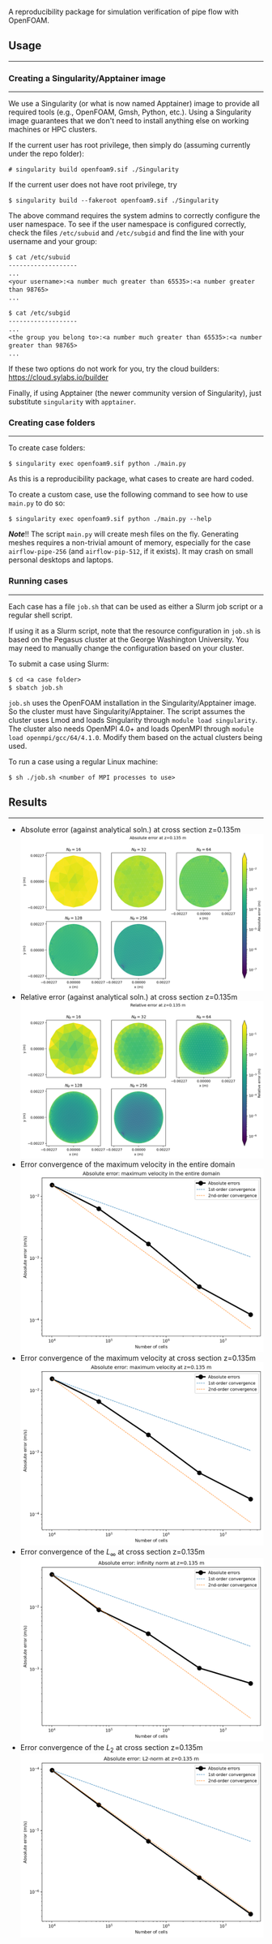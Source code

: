 A reproducibility package for simulation verification of pipe flow with OpenFOAM.

## Usage
--------

### Creating a Singularity/Apptainer image
-------------------------------------------

We use a Singularity (or what is now named Apptainer) image to provide all required tools (e.g.,
OpenFOAM, Gmsh, Python, etc.). Using a Singularity image guarantees that we don't need to install
anything else on working machines or HPC clusters.

If the current user has root privilege, then simply do (assuming currently under the repo folder):

```shell
# singularity build openfoam9.sif ./Singularity
```

If the current user does not have root privilege, try

```shell
$ singularity build --fakeroot openfoam9.sif ./Singularity
```
The above command requires the system admins to correctly configure the user namespace. To see if
the user namespace is configured correctly, check the files `/etc/subuid` and `/etc/subgid` and find
the line with your username and your group:

```shell
$ cat /etc/subuid
-------------------
...
<your username>:<a number much greater than 65535>:<a number greater than 98765>
...
```

```shell
$ cat /etc/subgid
-------------------
...
<the group you belong to>:<a number much greater than 65535>:<a number greater than 98765>
...
```

If these two options do not work for you, try the cloud builders: https://cloud.sylabs.io/builder

Finally, if using Apptainer (the newer community version of Singularity), just substitute
`singularity` with `apptainer`.


### Creating case folders
-------------------------

To create case folders:

```shell
$ singularity exec openfoam9.sif python ./main.py
```

As this is a reproducibility package, what cases to create are hard coded.

To create a custom case, use the following command to see how to use `main.py` to do so:

```shell
$ singularity exec openfoam9.sif python ./main.py --help
```

***Note***!! The script `main.py` will create mesh files on the fly. Generating meshes requires a
non-trivial amount of memory, especially for the case `airflow-pipe-256` (and `airflow-pip-512`, if
it exists). It may crash on small personal desktops and laptops.


### Running cases
-----------------

Each case has a file `job.sh` that can be used as either a Slurm job script or a regular shell
script.

If using it as a Slurm script, note that the resource configuration in `job.sh` is based on the
Pegasus cluster at the George Washington University. You may need to manually change the
configuration based on your cluster.

To submit a case using Slurm:

```shell
$ cd <a case folder>
$ sbatch job.sh
```

`job.sh` uses the OpenFOAM installation in the Singularity/Apptainer image. So the cluster must
have Singularity/Apptainer. The script assumes the cluster uses Lmod and loads
Singularity through `module load singularity`. The cluster also needs OpenMPI 4.0+ and loads
OpenMPI through `module load openmpi/gcc/64/4.1.0`. Modify them based on the actual clusters being
used.

To run a case using a regular Linux machine:

```shell
$ sh ./job.sh <number of MPI processes to use>
```

## Results
----------

* Absolute error (against analytical soln.) at cross section z=0.135m
  ![abserr0135](./figs/abs_err_z_0135.png)
* Relative error (against analytical soln.) at cross section z=0.135m
  ![relerr0135](./figs/rel_err_z_0135.png)
* Error convergence of the maximum velocity in the entire domain
  ![errmax](./figs/abs_err_umax_entire.png)
* Error convergence of the maximum velocity at cross section z=0.135m
  ![errmax0135](./figs/abs_err_umax_z_0135.png)
* Error convergence of the $L_\infty$ at cross section z=0.135m
  ![l2135](./figs/abs_err_linf_z_0135.png)
* Error convergence of the $L_2$ at cross section z=0.135m
  ![l2135](./figs/abs_err_l2_z_0135.png)
